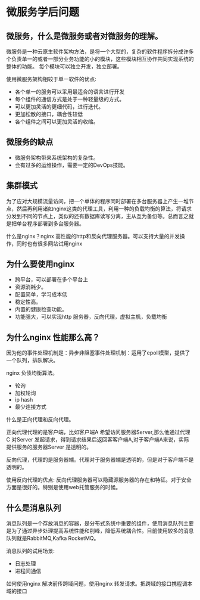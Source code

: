 # 微服务学后问题

## 微服务，什么是微服务或者对微服务的理解。

微服务是一种云原生软件架构方法，是将一个大型的，复杂的软件程序拆分成许多个负责单一的或者一部分业务功能的小的模块，这些模块相互协作共同实现系统的整体的功能。
每个模块可以独立开发，独立部署。

使用微服务架构相较于单一软件的优点:

* 各个单一的服务可以采用最适合的语言进行开发
* 每个组件的通信方式是处于一种轻量级的方式。
* 可以更加灵活的更细代码，进行迭代。
* 更加松散的接口，耦合性较低
* 各个组件之间可以更加灵活的收缩。

<!-- 软件开发的四个困难:
* 不可见 （Unvisiable）
-->

## 微服务的缺点

* 微服务架构带来系统架构的复杂性。
* 会有过多的运维操作，需要一定的DevOps技能。

## 集群模式

为了应对大规模流量访问，把一个单体的程序同时部署在多台服务器上产生一堆节点，然后再利用诸如nginx这类的代理工具，利用一种的负载均衡的算法，将请求分发到不同的节点上，类似的还有数据库读写分离，主从互为备份等。总而言之就是把单台程序部署到多台服务器。

什么是nginx？nginx 高性能的http和反向代理服务器。可以支持大量的并发操作，同时也有很多网站试用nginx

## 为什么要使用nginx

* 跨平台，可以部署在多个平台上
* 资源消耗少。
* 配置简单，学习成本低
* 稳定性高。
* 内置的健康检查功能。
* 功能强大，可以实现http 服务器，反向代理，虚拟主机，负载均衡

## 为什么nginx 性能那么高？

因为他的事件处理机制是：异步非阻塞事件处理机制：运用了epoll模型，提供了一个队列，排队解决。

<!-- 简单的nginx 配置信息
server {
    server_name localhost;
    listen 8080;
    location / {
        root  html;
        index index.html index.htm;
    }
}
 -->

nginx 负债均衡算法。

* 轮询
* 加权轮询
* ip hash
* 最少连接方式

什么是正向代理和反向代理。

正向代理代理的是客户端，比如客户端A 希望访问服务器Server,那么他通过代理C 对Server 发起请求，得到请求结果后返回客客户端A,对于客户端A来说，实际提供服务的服务器Server 是透明的。

反向代理，代理的是服务器端。代理对于服务器端是透明的，但是对于客户端不是透明的。

使用反向代理的优点:
反向代理服务器可以隐藏源服务器的存在和特征。对于安全方面是很好的。特别是使用web托管服务的时候。

## 什么是消息队列

消息队列是一个存放消息的容器，是分布式系统中重要的组件，使用消息队列主要是为了通过异步处理提高系统性能和削峰，降低系统耦合性。目前使用较多的消息队列就是RabbitMQ,Kafka RocketMQ。

消息队列的试用场景:

* 日志处理
* 进程间通信

如何使用nginx 解决前传跨域问题，使用nginx 转发请求。把跨域的接口携程调本域的接口